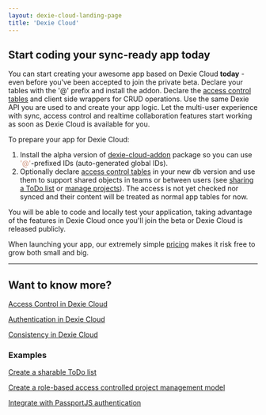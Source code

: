 ```yaml
---
layout: dexie-cloud-landing-page
title: 'Dexie Cloud'
---
```

## Start coding your sync-ready app today

You can start creating your awesome app based on Dexie Cloud **today** - even before you've been accepted to join the private beta. Declare your tables with the '@' prefix and install the addon. Declare the [access control tables](docs/access-control#access-control-tables) and client side wrappers for CRUD operations. Use the same Dexie API you are used to and create your app logic. Let the multi-user experience with sync, access control and realtime collaboration features start working as soon as Dexie Cloud is available for you.

To prepare your app for Dexie Cloud:

1. Install the alpha version of [dexie-cloud-addon](https://npmjs.com/dexie-cloud-addon) package so you can use <span style="color: #ce9178;">'@'</span>-prefixed IDs (auto-generated global IDs).
2. Optionally declare [access control tables](docs/access-control#access-control-tables) in your new db version and use them to support
   shared objects in teams or between users (see [sharing a ToDo list](/cloud/docs/access-control#example-sharable-todo-list) or [manage projects](/cloud/docs/access-control#example-a-simple-project-management-model)). The access is not yet checked nor synced and their content will be treated as normal app tables for now.

You will be able to code and locally test your application, taking advantage of the features in Dexie Cloud once you'll join the beta or Dexie Cloud is released publicly.

When launching your app, our extremely simple [pricing](/cloud/pricing) makes it risk free to grow both small and big.

<hr/>

## Want to know more?

<i class="fa fa-hand-o-right" aria-hidden="true"></i> [Access Control in Dexie Cloud](docs/access-control)

<i class="fa fa-hand-o-right" aria-hidden="true"></i> [Authentication in Dexie Cloud](docs/authentication)

<i class="fa fa-hand-o-right" aria-hidden="true"></i> [Consistency in Dexie Cloud](docs/consistency)

### Examples

<i class="fa fa-code" aria-hidden="true"></i> [Create a sharable ToDo list](docs/access-control#example-sharable-todo-list)

<i class="fa fa-code" aria-hidden="true"></i> [Create a role-based access controlled project management model](docs/access-control#example-a-simple-project-management-model)

<i class="fa fa-code" aria-hidden="true"></i> [Integrate with PassportJS authentication](docs/db.cloud.configure()#example-integrate-custom-authentication)

<br/>
